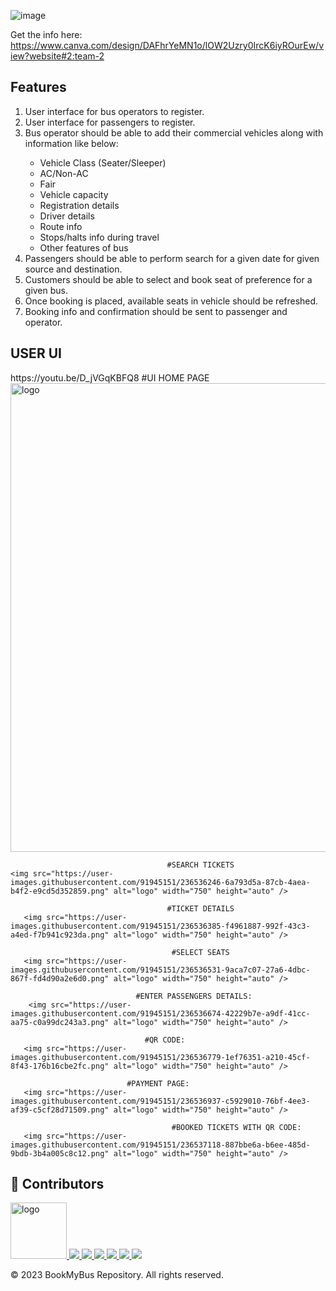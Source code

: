 
![image](https://user-images.githubusercontent.com/91945151/236440799-236a0fc1-5046-467e-8e4a-af9f2945f77b.png)

Get the info here:
https://www.canva.com/design/DAFhrYeMN1o/lOW2Uzry0IrcK6iyROurEw/view?website#2:team-2

<section>
	<h2>Features</h2>
	<ol>
		<li>User interface for bus operators to register.</li>
		<li>User interface for passengers to register.</li>
		<li>Bus operator should be able to add their commercial vehicles along with information like below:</li>
		<ul>
			<li>Vehicle Class (Seater/Sleeper)</li>
			<li>AC/Non-AC</li>
			<li>Fair</li>
			<li>Vehicle capacity</li>
			<li>Registration details</li>
			<li>Driver details</li>
			<li>Route info</li>
			<li>Stops/halts info during travel</li>
			<li>Other features of bus</li>
		</ul>
		<li>Passengers should be able to perform search for a given date for given source and destination.</li>
		<li>Customers should be able to select and book seat of preference for a given bus.</li>
		<li>Once booking is placed, available seats in vehicle should be refreshed.</li>
		<li>Booking info and confirmation should be sent to passenger and operator.</li>
	</ol>
</section>

<section>
	<h2>USER UI</h2> 
	https://youtu.be/D_jVGqKBFQ8
	                                #UI HOME PAGE
	<img src="https://user-images.githubusercontent.com/91945151/236535952-06a8a40a-ee07-44ba-933a-6d1b6b7a895f.png" alt="logo" width="750" height="auto" />
	
                                       #SEARCH TICKETS
	<img src="https://user-images.githubusercontent.com/91945151/236536246-6a793d5a-87cb-4aea-b4f2-e9cd5d352859.png" alt="logo" width="750" height="auto" />

                                       #TICKET DETAILS
       <img src="https://user-images.githubusercontent.com/91945151/236536385-f4961887-992f-43c3-a4ed-f7b941c923da.png" alt="logo" width="750" height="auto" />
	
                                        #SELECT SEATS
       <img src="https://user-images.githubusercontent.com/91945151/236536531-9aca7c07-27a6-4dbc-867f-fd4d90a2e6d0.png" alt="logo" width="750" height="auto" />

                                #ENTER PASSENGERS DETAILS:
        <img src="https://user-images.githubusercontent.com/91945151/236536674-42229b7e-a9df-41cc-aa75-c0a99dc243a3.png" alt="logo" width="750" height="auto" />
	
                                  #QR CODE:
       <img src="https://user-images.githubusercontent.com/91945151/236536779-1ef76351-a210-45cf-8f43-176b16cbe2fc.png" alt="logo" width="750" height="auto" />
	
                              #PAYMENT PAGE:
       <img src="https://user-images.githubusercontent.com/91945151/236536937-c5929010-76bf-4ee3-af39-c5cf28d71509.png" alt="logo" width="750" height="auto" />
	
                                        #BOOKED TICKETS WITH QR CODE: 
       <img src="https://user-images.githubusercontent.com/91945151/236537118-887bbe6a-b6ee-485d-9bdb-3b4a005c8c12.png" alt="logo" width="750" height="auto" />
	

</section>	



 



<!-- Contributing -->
## :wave: Contributors



<a href="https://github.com/VrushabhTawde/BookMyEvent/graphs/contributors">
<!--   <img src="https://contrib.rocks/image?repo=VrushabhTawde/BookMyBus" alt="logo" width="150" height="auto" /> -->
  <img src="https://contrib.rocks/image?repo=VrushabhTawde/BookMyEvent" alt="logo" width="90"height="auto"/>


 
</a>

<a href="https://github.com/varunmh28/Heart-Disease-Prediction/graphs/contributors">
  <img src="https://contrib.rocks/image?repo=varunmh28/Heart-Disease-Prediction" />

</a>

<a href="https://github.com/Shruti-Koppisetty/Shruti-Koppisetty/graphs/contributors">
  <img src="https://contrib.rocks/image?repo=Shruti-Koppisetty/Shruti-Koppisetty" />

</a>

<a href="https://github.com/jasvinderxrajput/profile/graphs/contributors">
  <img src="https://contrib.rocks/image?repo=jasvinderxrajput/profile" />

</a>

<a href="https://github.com/Tanvi140/A/graphs/contributors">
  <img src="https://contrib.rocks/image?repo=Tanvi140/A" />

</a>

<a href="https://github.com/sadhvi022/test/graphs/contributors">
  <img src="https://contrib.rocks/image?repo=sadhvi022/test" />

</a> 
<a href="https://github.com/meghanair02/meghanair02/graphs/contributors">
  <img src="https://contrib.rocks/image?repo=meghanair02/meghanair02" />
</a>



<footer>
	<p>&copy; 2023 BookMyBus Repository. All rights reserved.</p>
</footer>
